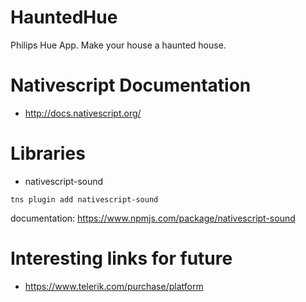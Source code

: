 # HauntedHue
Philips Hue App. Make your house a haunted house.

# Nativescript Documentation
- http://docs.nativescript.org/

# Libraries
- nativescript-sound
~~~~
tns plugin add nativescript-sound
~~~~
documentation: https://www.npmjs.com/package/nativescript-sound

# Interesting links for future
- https://www.telerik.com/purchase/platform

